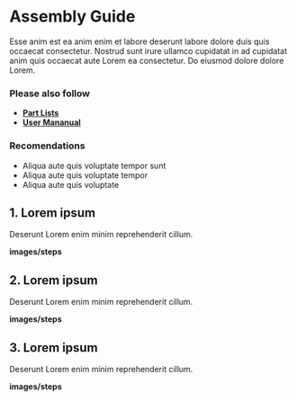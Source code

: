 # Assembly Guide

Esse anim est ea anim enim et labore deserunt labore dolore duis quis occaecat consectetur. Nostrud sunt irure ullamco cupidatat in ad cupidatat anim quis occaecat aute Lorem ea consectetur. Do eiusmod dolore dolore Lorem.

### Please also follow

- [**Part Lists**]()
- [**User Mananual**]()

### Recomendations

- Aliqua aute quis voluptate tempor sunt
- Aliqua aute quis voluptate tempor
- Aliqua aute quis voluptate

## 1. Lorem ipsum

Deserunt Lorem enim minim reprehenderit cillum.

**images/steps**

## 2. Lorem ipsum

Deserunt Lorem enim minim reprehenderit cillum.

**images/steps**

## 3. Lorem ipsum

Deserunt Lorem enim minim reprehenderit cillum.

**images/steps**
